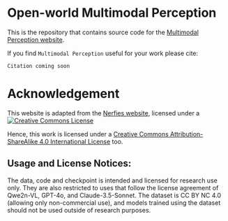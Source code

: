 # Open-world Multimodal Perception

This is the repository that contains source code for the [Multimodal Perception website](https://nerfies.github.io).

If you find `Multimodal Perception` useful for your work please cite:


```
Citation coming soon
```

# Acknowledgement
This website is adapted from the [Nerfies website](https://nerfies.github.io), licensed under a <a rel="license" href="http://creativecommons.org/licenses/by-sa/4.0/"><img alt="Creative Commons License" style="border-width:0" src="https://i.creativecommons.org/l/by-sa/4.0/88x31.png" /></a><br />

Hence, this work is licensed under a <a rel="license" href="http://creativecommons.org/licenses/by-sa/4.0/">Creative Commons Attribution-ShareAlike 4.0 International License</a> too.

## Usage and License Notices: 
The data, code and checkpoint is intended and licensed for research use only. 
They are also restricted to uses that follow the license agreement of Qwe2n-VL, GPT-4o, and Claude-3.5-Sonnet. 
The dataset is CC BY NC 4.0 (allowing only non-commercial use), and models trained using the dataset should not be used outside of research purposes.
